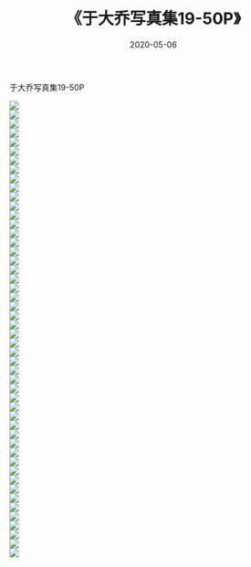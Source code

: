 ﻿---
layout: post
title:  《于大乔写真集19-50P》
date:   2020-05-06
img: http://img.660000.xyz/Sharelink/性感/2020/于大乔写真集19-50P/000.jpg
categories: [美女, 清纯, 唯美]
---

于大乔写真集19-50P

  ![](http://img.660000.xyz/Sharelink/性感/2020/于大乔写真集19-50P/001.jpg) <br> ![](http://img.660000.xyz/Sharelink/性感/2020/于大乔写真集19-50P/002.jpg) <br> ![](http://img.660000.xyz/Sharelink/性感/2020/于大乔写真集19-50P/003.jpg) <br> ![](http://img.660000.xyz/Sharelink/性感/2020/于大乔写真集19-50P/004.jpg) <br> ![](http://img.660000.xyz/Sharelink/性感/2020/于大乔写真集19-50P/005.jpg) <br> ![](http://img.660000.xyz/Sharelink/性感/2020/于大乔写真集19-50P/006.jpg) <br> ![](http://img.660000.xyz/Sharelink/性感/2020/于大乔写真集19-50P/007.jpg) <br> ![](http://img.660000.xyz/Sharelink/性感/2020/于大乔写真集19-50P/008.jpg) <br> ![](http://img.660000.xyz/Sharelink/性感/2020/于大乔写真集19-50P/009.jpg) <br> ![](http://img.660000.xyz/Sharelink/性感/2020/于大乔写真集19-50P/010.jpg) <br> ![](http://img.660000.xyz/Sharelink/性感/2020/于大乔写真集19-50P/011.jpg) <br> ![](http://img.660000.xyz/Sharelink/性感/2020/于大乔写真集19-50P/012.jpg) <br> ![](http://img.660000.xyz/Sharelink/性感/2020/于大乔写真集19-50P/013.jpg) <br> ![](http://img.660000.xyz/Sharelink/性感/2020/于大乔写真集19-50P/014.jpg) <br> ![](http://img.660000.xyz/Sharelink/性感/2020/于大乔写真集19-50P/015.jpg) <br> ![](http://img.660000.xyz/Sharelink/性感/2020/于大乔写真集19-50P/016.jpg) <br> ![](http://img.660000.xyz/Sharelink/性感/2020/于大乔写真集19-50P/017.jpg) <br> ![](http://img.660000.xyz/Sharelink/性感/2020/于大乔写真集19-50P/018.jpg) <br> ![](http://img.660000.xyz/Sharelink/性感/2020/于大乔写真集19-50P/019.jpg) <br> ![](http://img.660000.xyz/Sharelink/性感/2020/于大乔写真集19-50P/020.jpg) <br> ![](http://img.660000.xyz/Sharelink/性感/2020/于大乔写真集19-50P/021.jpg) <br> ![](http://img.660000.xyz/Sharelink/性感/2020/于大乔写真集19-50P/022.jpg) <br> ![](http://img.660000.xyz/Sharelink/性感/2020/于大乔写真集19-50P/023.jpg) <br> ![](http://img.660000.xyz/Sharelink/性感/2020/于大乔写真集19-50P/024.jpg) <br> ![](http://img.660000.xyz/Sharelink/性感/2020/于大乔写真集19-50P/025.jpg) <br> ![](http://img.660000.xyz/Sharelink/性感/2020/于大乔写真集19-50P/026.jpg) <br> ![](http://img.660000.xyz/Sharelink/性感/2020/于大乔写真集19-50P/027.jpg) <br> ![](http://img.660000.xyz/Sharelink/性感/2020/于大乔写真集19-50P/028.jpg) <br> ![](http://img.660000.xyz/Sharelink/性感/2020/于大乔写真集19-50P/029.jpg) <br> ![](http://img.660000.xyz/Sharelink/性感/2020/于大乔写真集19-50P/030.jpg) <br> ![](http://img.660000.xyz/Sharelink/性感/2020/于大乔写真集19-50P/031.jpg) <br> ![](http://img.660000.xyz/Sharelink/性感/2020/于大乔写真集19-50P/032.jpg) <br> ![](http://img.660000.xyz/Sharelink/性感/2020/于大乔写真集19-50P/033.jpg) <br> ![](http://img.660000.xyz/Sharelink/性感/2020/于大乔写真集19-50P/034.jpg) <br> ![](http://img.660000.xyz/Sharelink/性感/2020/于大乔写真集19-50P/035.jpg) <br> ![](http://img.660000.xyz/Sharelink/性感/2020/于大乔写真集19-50P/036.jpg) <br> ![](http://img.660000.xyz/Sharelink/性感/2020/于大乔写真集19-50P/037.jpg) <br> ![](http://img.660000.xyz/Sharelink/性感/2020/于大乔写真集19-50P/038.jpg) <br> ![](http://img.660000.xyz/Sharelink/性感/2020/于大乔写真集19-50P/039.jpg) <br> ![](http://img.660000.xyz/Sharelink/性感/2020/于大乔写真集19-50P/040.jpg) <br> ![](http://img.660000.xyz/Sharelink/性感/2020/于大乔写真集19-50P/041.jpg) <br> ![](http://img.660000.xyz/Sharelink/性感/2020/于大乔写真集19-50P/042.jpg) <br> ![](http://img.660000.xyz/Sharelink/性感/2020/于大乔写真集19-50P/043.jpg) <br> ![](http://img.660000.xyz/Sharelink/性感/2020/于大乔写真集19-50P/044.jpg) <br> ![](http://img.660000.xyz/Sharelink/性感/2020/于大乔写真集19-50P/045.jpg) <br> ![](http://img.660000.xyz/Sharelink/性感/2020/于大乔写真集19-50P/046.jpg) <br> ![](http://img.660000.xyz/Sharelink/性感/2020/于大乔写真集19-50P/047.jpg) <br> ![](http://img.660000.xyz/Sharelink/性感/2020/于大乔写真集19-50P/048.jpg) <br> ![](http://img.660000.xyz/Sharelink/性感/2020/于大乔写真集19-50P/049.jpg) <br> ![](http://img.660000.xyz/Sharelink/性感/2020/于大乔写真集19-50P/050.jpg) <br>